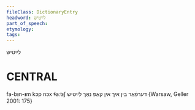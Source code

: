 ```yaml
---
fileClass: DictionaryEntry
headword: לײַטיש
part_of_speech: 
etymology: 
tags: 
---
```

לײַטיש

CENTRAL
========

fa-bᵻn-ᵻm kɔp nɔx ɬaːtᵻʃ דערפֿאַר בין איך אין קאָפּ נאָך לײַטיש {Warsaw, Geller 2001: 175}